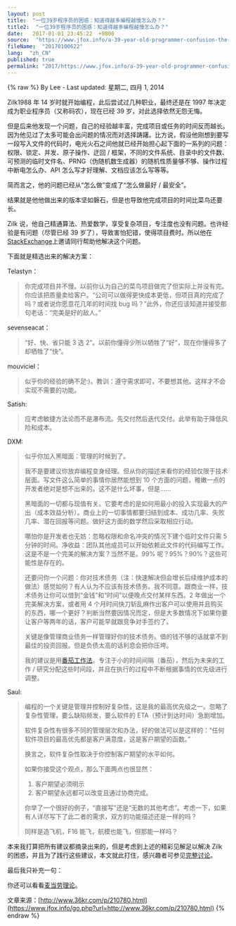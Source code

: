 ```yaml
---
layout: post
title:  "一位39岁程序员的困惑：知道得越多编程越慢怎么办？"
title2:  "一位39岁程序员的困惑：知道得越多编程越慢怎么办？"
date:   2017-01-01 23:45:22  +0800
source:  "https://www.jfox.info/a-39-year-old-programmer-confusion-the-slower-the-more-you-know-how-to-do-programming.html"
fileName:  "20170100622"
lang:  "zh_CN"
published: true
permalink: "2017/https://www.jfox.info/a-39-year-old-programmer-confusion-the-slower-the-more-you-know-how-to-do-programming.html"
---
```

{% raw %}
By Lee - Last updated: 星期二, 四月 1, 2014

Zilk1988 年 14 岁时就开始编程，此后尝试过几种职业，最终还是在 1997 年决定成为职业程序员（又称码农），现在已经 39 岁，对此选择依然无怨无悔。

但是后来他发现一个问题，自己的经验越丰富，完成项目或任务的时间反而越长。因为他见过了太多可能会出问题的情况而对选择踌躇。比方说，假设他刚想到要写一段写入文件的代码时，电光火石之间他就已经开始担心起下面的一系列的问题：权限、锁定、并发、原子操作、迂回 / 框架，不同的文件系统、目录中的文件数、可预测的临时文件名、PRNG（伪随机数生成器）的随机性质量够不够、操作过程中断电怎么办、API 怎么写才好理解、文档应该怎么写等等。

简而言之，他的问题已经从“怎么做”变成了“怎么做最好 / 最安全”。

结果就是他他做出来的版本坚如磐石，但是也导致他完成项目的时间比菜鸟还要长。

Zilk 说，他自己精通算法、热爱数学，享受复杂项目，专注度也没有问题。也许经验是有问题（尽管已经 39 岁了），导致害怕犯错，使得项目费时。所以他在[StackExchange](https://www.jfox.info/go.php?url=http://programmers.stackexchange.com/questions/213708/overcoming-slow-problem-solving-due-to-increased-knowledge-of-what-might-go-wron)上邀请同行帮助他解决这个问题。

下面就是精选出来的解决方案：

Telastyn：

> 你完成项目并不慢。以前你认为自己的菜鸟项目做完了但实际上并没有完。你应该把质量卖给客户。“公司可以做得更快成本更低，但项目真的完成了吗？或者说你愿意花几年的时间找 bug 吗？”此外，你还应该知道并接受那句老话：“完美是好的敌人。”

sevenseacat：

> “好、快、省只能 3 选 2”。以前你懂得少所以牺牲了“好”，现在你懂得多了却牺牲了“快”。

mouviciel：

> 似乎你的经验的确不足:)。教训：遵守需求即可，不要想其他。这样才不会实现不需要的功能。

Satish:

> 应考虑敏捷方法论而不是瀑布流。先交付然后迭代交付。此举有助于降低风险和成本。

DXM:

> 似乎你加入黑暗面：管理的时候到了。
> 
> 我不是要建议你放弃编程变身经理。但从你的描述来看你的经验仅限于技术层面。写文件这么简单的事情你居然能想到 10 个方面的问题，稚嫩一点的开发者绝对是想不出来的。这不是什么坏事，但是……
> 
> 黑暗面的一切都与现值有关。它要考虑的是如何用最小的投入实现最大的产出（成本效益分析）。商业上的一切事情都要归结到成本、成功几率、失败几率、潜在回报等问题。做好这方面的数学然后采取相应行动。
> 
> 哪怕你是开发者也无妨：忽略权限和命名冲突的情况下建个临时文件只需 5 分钟的时间。净收益：团队其他成员可以开始依赖此文件的代码编写工作。这是不是一个完美的解决方案？当然不是。99% 呢？95%？90%？这些可能性是存在的。
> 
> 还要问你一个问题：你对技术债务（注：快速解决但会增长后续维护成本的做法）感觉如何？有人认为不应该有技术债务。我不同意。跟商业一样，技术债务让你可以借到“金钱”和“时间”以便晚点交付某样东西。2 年做出一个完美解决方案，或者用 4 个月时间快刀斩乱麻作出客户可以使用并且购买的东西，哪一个更好？判断当然要因情况而定，但是大多数情况下如果你要让客户等两年的话，客户可能早就跟竞争对手签约了。
> 
> 关键是像管理商业债务一样管理好你的技术债务。借的钱不够的话就拿不到最佳的投资回报。但是负债太高的话利息会把你压垮。
> 
> 我的建议是用[番茄工作法](https://www.jfox.info/go.php?url=http://zh.wikipedia.org/wiki/%E7%95%AA%E8%8C%84%E5%B7%A5%E4%BD%9C%E6%B3%95)。专注于小的时间间隔（番茄），然后为未来的工作 / 研究分配这些时间段，并且在执行的过程中不断根据事情的优先级进行调整。

Saul:

> 编程的一个关键是管理并控制好复杂性，这是我的最高优先级之一。忽略了复杂性管理，要么缺陷频发，要么软件的 ETA（预计到达时间）急剧增加。
> 
> 软件复杂性有很多不同的管理层次和办法，好的做法可以是这样的：“任何软件项目的最高优先都是客户满意度，这是客户期望的函数。”
> 
> 换言之，软件复杂性取决于你控制客户期望的水平如何。
> 
> 如果你接受这个观点，那么下面两点也很显然：
> 
> 1. 客户期望必须明示
> 2. 客户期望永远都可以改变且通过协商完成。
> 
> 
> 你举了一个很好的例子，“直接写”还是“无数的其他考虑”。考虑一下，如果有人详尽写下了此二者的需求，双方的功能描述还是一样的吗？
> 
> 同样是造飞机，F16 能飞，航模也能飞，但那能一样吗？

本来我打算把所有建议都摘录出来的，但是考虑到上述的精彩见解足以解决 Zilk 的困惑，并且为了践行这些建议，本文就此打住，感兴趣者可参见[完整讨论](https://www.jfox.info/go.php?url=http://programmers.stackexchange.com/questions/213708/overcoming-slow-problem-solving-due-to-increased-knowledge-of-what-might-go-wron)。

最后我只补充一句：

你还可以看看[麦当劳理论](https://www.jfox.info/go.php?url=http://www.36kr.com/p/203201.html)。

文章来源：[http://www.36kr.com/p/210780.html](https://www.jfox.info/go.php?url=http://www.36kr.com/p/210780.html)
{% endraw %}
